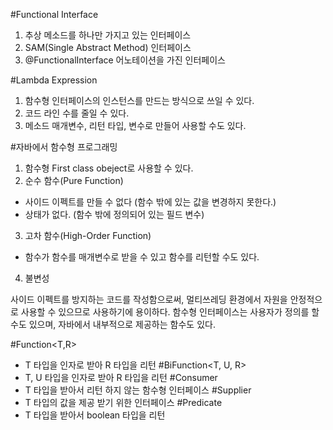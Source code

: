 #Functional Interface
 1. 추상 메소드를 하나만 가지고 있는 인터페이스
 2. SAM(Single Abstract Method) 인터페이스
 3. @FunctionalInterface 어노테이션을 가진 인터페이스

#Lambda Expression
 1. 함수형 인터페이스의 인스턴스를 만드는 방식으로 쓰일 수 있다.
 2. 코드 라인 수를 줄일 수 있다.
 3. 메소드 매개변수, 리턴 타입, 변수로 만들어 사용할 수도 있다.

#자바에서 함수형 프로그래밍
 1. 함수형 First class obeject로 사용할 수 있다.
 2. 순수 함수(Pure Function)
   - 사이드 이펙트를 만들 수 없다 (함수 밖에 있는 값을 변경하지 못한다.)
   - 상태가 없다. (함수 밖에 정의되어 있는 필드 변수)
 3. 고차 함수(High-Order Function)
   - 함수가 함수를 매개변수로 받을 수 있고 함수를 리턴할 수도 있다.
 4. 불변성


사이드 이펙트를 방지하는 코드를 작성함으로써, 멀티쓰레딩 환경에서 자원을 안정적으로 사용할 수 있으므로 사용하기에 용이하다.
함수형 인터페이스는 사용자가 정의를 할 수도 있으며, 자바에서 내부적으로 제공하는 함수도 있다.

#Function<T,R>
  - T 타입을 인자로 받아 R 타입을 리턴
#BiFunction<T, U, R>
  - T, U 타입을 인자로 받아 R 타입을 리턴
#Consumer<T>
  - T 타입을 받아서 리턴 하지 않는 함수형 인터페이스
#Supplier<T>
  - T 타입의 값을 제공 받기 위한 인터페이스
#Predicate<T>
  - T 타입을 받아서 boolean 타입을 리턴
